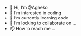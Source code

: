 - 👋 Hi, I’m @Agheko
- 👀 I’m interested in coding
- 🌱 I’m currently learning code
- 💞️ I’m looking to collaborate on ...
- 📫 How to reach me ...

<!---
Agheko/Agheko is a ✨ special ✨ repository because its `README.md` (this file) appears on your GitHub profile.
You can click the Preview link to take a look at your changes.
--->
